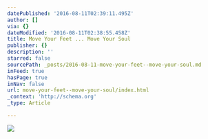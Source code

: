 ```yaml
---
datePublished: '2016-08-11T02:39:11.495Z'
author: []
via: {}
dateModified: '2016-08-11T02:38:55.458Z'
title: Move Your Feet ... Move Your Soul
publisher: {}
description: ''
starred: false
sourcePath: _posts/2016-08-11-move-your-feet--move-your-soul.md
inFeed: true
hasPage: true
inNav: false
url: move-your-feet--move-your-soul/index.html
_context: 'http://schema.org'
_type: Article

---
```

![](https://the-grid-user-content.s3-us-west-2.amazonaws.com/f938be47-2b56-42c7-83e1-ce9a559ce59d.jpg)